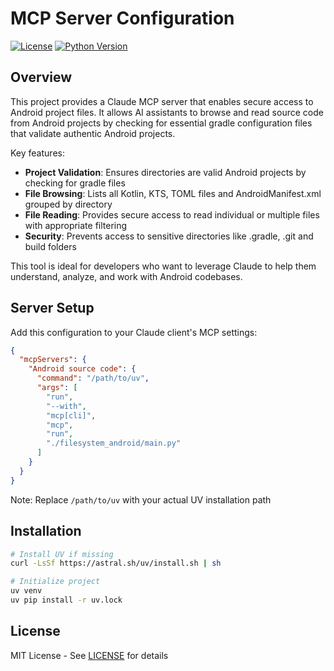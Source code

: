 # MCP Server Configuration
[![License](https://img.shields.io/badge/License-MIT-blue.svg)](https://opensource.org/licenses/MIT)
[![Python Version](https://img.shields.io/badge/Python-3.10%2B-blue)](https://python.org)

## Overview
This project provides a Claude MCP server that enables secure access to Android project files. It allows AI assistants to browse and read source code from Android projects by checking for essential gradle configuration files that validate authentic Android projects.

Key features:
- **Project Validation**: Ensures directories are valid Android projects by checking for gradle files
- **File Browsing**: Lists all Kotlin, KTS, TOML files and AndroidManifest.xml grouped by directory
- **File Reading**: Provides secure access to read individual or multiple files with appropriate filtering
- **Security**: Prevents access to sensitive directories like .gradle, .git and build folders

This tool is ideal for developers who want to leverage Claude to help them understand, analyze, and work with Android codebases.

## Server Setup
Add this configuration to your Claude client's MCP settings:
```json
{
  "mcpServers": {
    "Android source code": {
      "command": "/path/to/uv", 
      "args": [
        "run",
        "--with",
        "mcp[cli]",
        "mcp",
        "run",
        "./filesystem_android/main.py"
      ]
    }
  }
}
```
Note: Replace `/path/to/uv` with your actual UV installation path

## Installation
```bash
# Install UV if missing
curl -LsSf https://astral.sh/uv/install.sh | sh

# Initialize project
uv venv
uv pip install -r uv.lock
```

## License
MIT License - See [LICENSE](LICENSE) for details
